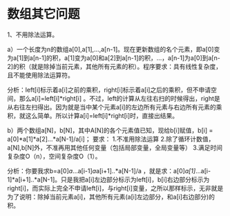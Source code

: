 # 数组其它问题

1、不用除法运算。

a）一个长度为n的数组a[0],a[1],...,a[n-1]。现在更新数组的名个元素，即a[0]变为a[1]到a[n-1]的积，a[1]变为a[0]和a[2]到a[n-1]的积，...，a[n-1]为a[0]到a[n-2]的积（就是除掉当前元素，其他所有元素的积）。程序要求：具有线性复杂度，且不能使用除法运算符。

分析：left[i]标示着a[i]之前的乘积，right[i]标示着a[i]之后的乘积，但不申请空间，那么a[i]=left[i]*right[i] 。不过，left的计算从左往右扫的时候得出，right是从右往左扫得出。因为就是当中某个元素a[i]的左边所有元素与右边所有元素的乘积，就这么简单。所以计算a[i]=left[i]*right[i]时，直接出结果。

b）两个数组a[N]，b[N]，其中A[N]的各个元素值已知，现给b[i]赋值，b[i] = a[0]*a[1]*a[2]...*a[N-1]/a[i]；
要求：
	1.不准用除法运算
	2.除了循环计数值，a[N],b[N]外，不准再用其他任何变量（包括局部变量，全局变量等）
	3.满足时间复杂度O（n），空间复杂度O（1）。

分析：你要我求b=a[0]*a*...a[i-1]*a*a[i+1]..*a[N-1]/a ，就是求：a[0]*a[1]*...a[i-1]*a[i+1]..*a[N-1]。只是我把a[i]左边部分标示为left[i]，b[i]右边部分标示为right[i]，而实际上完全不申请left[i]，与right[i]变量，之所以那样标示，无非就是为了说明：除掉当前元素a[i]，其他所有元素(a[i]左边部分，和a[i]右边部分)的积。
